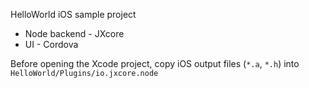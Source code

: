 HelloWorld iOS sample project

- Node backend - JXcore
- UI - Cordova

Before opening the Xcode project, copy iOS output files (`*.a`, `*.h`) into
`HelloWorld/Plugins/io.jxcore.node`
